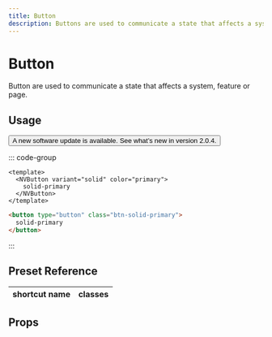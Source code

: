 ```yaml
---
title: Button
description: Buttons are used to communicate a state that affects a system, feature or page.
---
```


# Button

Button are used to communicate a state that affects a system, feature or page.

## Usage

<script setup>
import Button from '../.vitepress/theme/components/Button.vue'
</script>

<Button>
  A new software update is available. See what’s new in version 2.0.4.
</Button>

::: code-group

```vue [Component]
<template>
  <NVButton variant="solid" color="primary">
    solid-primary
  </NVButton>
</template>
```

```html [Presets]
<button type="button" class="btn-solid-primary">
  solid-primary
</button>
```

:::

## Preset Reference

| shortcut name | classes                                                                |
| ------------- | ---------------------------------------------------------------------- |

## Props
